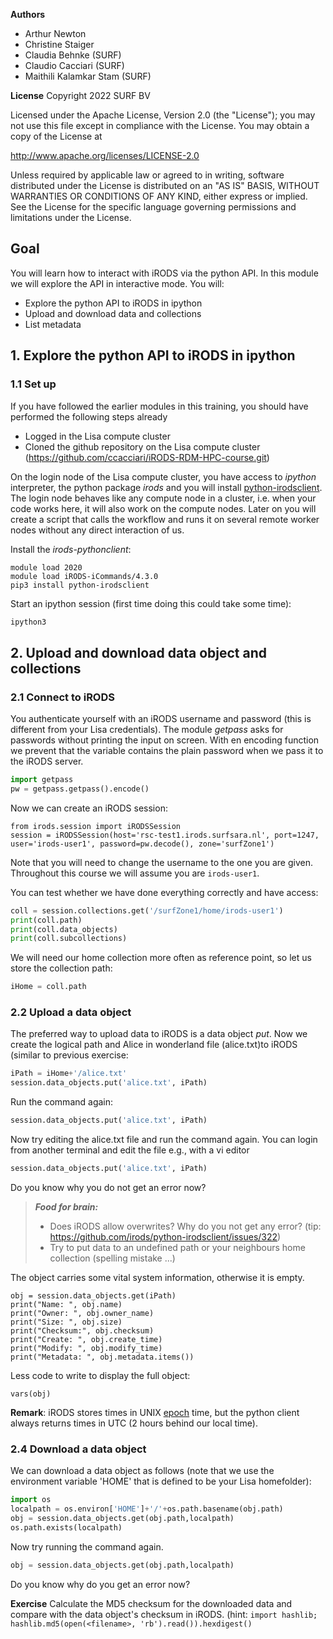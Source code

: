 **Authors**
- Arthur Newton 
- Christine Staiger 
- Claudia Behnke (SURF)
- Claudio Cacciari (SURF)
- Maithili Kalamkar Stam (SURF)

**License**
Copyright 2022 SURF BV

Licensed under the Apache License, Version 2.0 (the "License"); you may not use this file except in compliance with the License. You may obtain a copy of the License at

http://www.apache.org/licenses/LICENSE-2.0

Unless required by applicable law or agreed to in writing, software distributed under the License is distributed on an "AS IS" BASIS, WITHOUT WARRANTIES OR CONDITIONS OF ANY KIND, either express or implied. See the License for the specific language governing permissions and limitations under the License.

## Goal
You will learn how to interact with iRODS via the python API. In this module we will explore the API in interactive mode. You will:

- Explore the python API to iRODS in ipython
- Upload and download data and collections
- List metadata

## 1. Explore the python API to iRODS in ipython

### 1.1 Set up

If you have followed the earlier modules in this training, you should have performed the following steps already 

- Logged in the Lisa compute cluster
- Cloned the github repository on the Lisa compute cluster (https://github.com/ccacciari/iRODS-RDM-HPC-course.git)

On the login node of the Lisa compute cluster, you have access to *ipython* interpreter, the python package *irods* and you will install [python-irodsclient](https://github.com/irods/python-irodsclient). The login node behaves like any compute node in a cluster, i.e. when your code works here, it will also work on the compute nodes. Later on you will create a script that calls the workflow and runs it on several remote worker nodes without any direct interaction of us.


Install the *irods-pythonclient*:

```
module load 2020
module load iRODS-iCommands/4.3.0
pip3 install python-irodsclient
```

Start an ipython session (first time doing this could take some time):

```sh
ipython3
```

## 2. Upload and download data object and collections

### 2.1 Connect to iRODS
You authenticate yourself with an iRODS username and password (this is different from your Lisa credentials). The module *getpass* asks for passwords without printing the input on screen. With en encoding function we prevent that the variable contains the plain password when we pass it to the iRODS server.

```py
import getpass
pw = getpass.getpass().encode()
```
Now we can create an iRODS session:
```
from irods.session import iRODSSession
session = iRODSSession(host='rsc-test1.irods.surfsara.nl', port=1247, user='irods-user1', password=pw.decode(), zone='surfZone1')
```

Note that you will need to change the username to the one you are given. Throughout this course we will assume you are `irods-user1`. 

You can test whether we have done everything correctly and have access:

```py
coll = session.collections.get('/surfZone1/home/irods-user1')
print(coll.path)
print(coll.data_objects)
print(coll.subcollections)
```

We will need our home collection more often as reference point, so let us store the collection path:

```py
iHome = coll.path
```
 
### 2.2 Upload a data object
The preferred way to upload data to iRODS is a data object *put*. Now we create the logical path and Alice in wonderland file (alice.txt)to iRODS (similar to previous exercise:

```py
iPath = iHome+'/alice.txt'
session.data_objects.put('alice.txt', iPath)
```

Run the command again:

```py
session.data_objects.put('alice.txt', iPath)
```
Now try editing the alice.txt file and run the command again. You can login from another terminal and edit the file e.g., with a vi editor


```py
session.data_objects.put('alice.txt', iPath)
```
Do you know why you do not get an error now?

> **_Food for brain:_**
>
> * Does iRODS allow overwrites? Why do you not get any error? (tip: https://github.com/irods/python-irodsclient/issues/322)
> * Try to put data to an undefined path or your neighbours home collection (spelling mistake ...)


The object carries some vital system information, otherwise it is empty. 

```
obj = session.data_objects.get(iPath)
print("Name: ", obj.name)
print("Owner: ", obj.owner_name)
print("Size: ", obj.size)
print("Checksum:", obj.checksum)
print("Create: ", obj.create_time)
print("Modify: ", obj.modify_time)
print("Metadata: ", obj.metadata.items())
```

Less code to write to display the full object:
```
vars(obj)
```

**Remark**: iRODS stores times in UNIX [epoch](https://en.wikipedia.org/wiki/Unix_time) time, but the python client always returns times in UTC (2 hours behind our local time).


### 2.4 Download a data object
We can download a data object as follows (note that we use the environment variable 'HOME' that is defined to be your Lisa homefolder):

```py
import os
localpath = os.environ['HOME']+'/'+os.path.basename(obj.path)
obj = session.data_objects.get(obj.path,localpath)
os.path.exists(localpath)
```

Now try running the command again.


```py
obj = session.data_objects.get(obj.path,localpath)
```
Do you know why do you get an error now?

**Exercise** Calculate the MD5 checksum for the downloaded data and compare with the data object's checksum in iRODS. (hint: `import hashlib; hashlib.md5(open(<filename>, 'rb').read()).hexdigest()`
